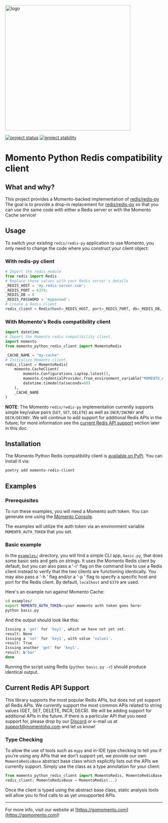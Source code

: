 <img src="https://docs.momentohq.com/img/logo.svg" alt="logo" width="400"/>

[![project status](https://momentohq.github.io/standards-and-practices/badges/project-status-official.svg)](https://github.com/momentohq/standards-and-practices/blob/main/docs/momento-on-github.md)
[![project stability](https://momentohq.github.io/standards-and-practices/badges/project-stability-alpha.svg)](https://github.com/momentohq/standards-and-practices/blob/main/docs/momento-on-github.md) 


# Momento Python Redis compatibility client

## What and why?

This project provides a Momento-backed implementation of [redis/redis-py](https://github.com/redis/redis-py)
The goal is to provide a drop-in replacement for [redis/redis-py](https://github.com/redis/redis-py) so that you can
use the same code with either a Redis server or with the Momento Cache service!

## Usage

To switch your existing `redis/redis-py` application to use Momento, you only need to change the code where you construct
your client object:

### With redis-py client

```python
# Import the redis module
from redis import Redis
# Replace these values with your Redis server's details
_REDIS_HOST = 'my.redis-server.com';
_REDIS_PORT = 6379;
_REDIS_DB = 0
_REDIS_PASSWORD = 'mypasswd';
# Create a Redis client
redis_client = Redis(host=_REDIS_HOST, port=_REDIS_PORT, db=_REDIS_DB, password=_REDIS_PASSWORD)
```

### With Momento's Redis compatibility client

```python
import datetime
# Import the Momento redis compatibility client.
import momento
from momento_python_redis_client import MomentoRedis

_CACHE_NAME = "my-cache"
# Initialize Momento client.
redis_client = MomentoRedis(
    momento.CacheClient(
        momento.Configurations.Laptop.latest(),
        momento.CredentialProvider.from_environment_variable("MOMENTO_AUTH_TOKEN"),
        datetime.timedelta(seconds=60)
    ),
    _CACHE_NAME
)
```

**NOTE**: The Momento `redis/redis-py` implementation currently supports simple key/value pairs (`GET`, `SET`, `DELETE`) 
as well as `INCR/INCRBY` and `DECR/DECRBY`. We will continue to add support for additional Redis APIs in the future; 
for more information see the [current Redis API support](#current-redis-api-support) section later in this doc.

## Installation

The Momento Python Redis compatibility client is [available on PyPi](https://pypi.org/project/momento-redis-client/).
You can install it via:

```bash
poetry add momento-redis-client
```

## Examples

### Prerequisites

To run these examples, you will need a Momento auth token. You can generate one using the [Momento Console](https://console.gomomento.com).

The examples will utilize the auth token via an environment variable `MOMENTO_AUTH_TOKEN` that you set.

### Basic example

In the [`examples/`](./examples/) directory, you will find a simple CLI app, `basic.py`, that does some basic sets and 
gets on strings. It uses the Momento Redis client by default, but you can also pass a '-r' flag on the command line 
to use a Redis client instead to verify that the two clients are functioning identically. You may also pass a 
'-h <hostname>' flag and/or a '-p <port>' flag to specify a specific host and port for the Redis client. By 
default, `localhost` and `6379` are used.

Here's an example run against Momento Cache:

```bash
cd examples/
export MOMENTO_AUTH_TOKEN=<your momento auth token goes here>
python basic.py
```

And the output should look like this:

```bash
Issuing a 'get' for 'key1', which we have not yet set.
result: None
Issuing a 'set' for 'key1', with value 'value1'.
result: True
Issuing another 'get' for 'key1'.
result: b'bar'
done
```

Running the script using Redis (`python basic.py -r`) should produce identical output.

## Current Redis API Support

This library supports the most popular Redis APIs, but does not yet support all Redis APIs. We currently support the most
common APIs related to string values (GET, SET, DELETE, INCR, DECR). We will be adding support for additional
APIs in the future. If there is a particular API that you need support for, please drop by our [Discord](https://discord.com/invite/3HkAKjUZGq)
or e-mail us at [support@momentohq.com](mailto:support@momentohq.com) and let us know!

### Type Checking

To allow the use of tools such as `mypy` and in-IDE type checking to tell you if you're using any APIs that we 
don't support yet, we provide our own `MomentoRedisBase` abstract base class which explicitly lists out 
the APIs we currently support. Simply use the class as a type annotation for your client:

```python
from momento_python_redis_client import MomentoRedis, MomentoRedisBase
redis_client: MomentoRedisBase = MomentoRedis(...)
```

Once the client is typed using the abstract base class, static analysis tools will allow you to find 
calls to as yet unsupported APIs.

----------------------------------------------------------------------------------------
For more info, visit our website at [https://gomomento.com](https://gomomento.com)!
